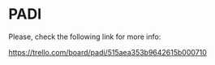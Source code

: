 PADI
====
Please, check the following link for more info:

https://trello.com/board/padi/515aea353b9642615b000710
